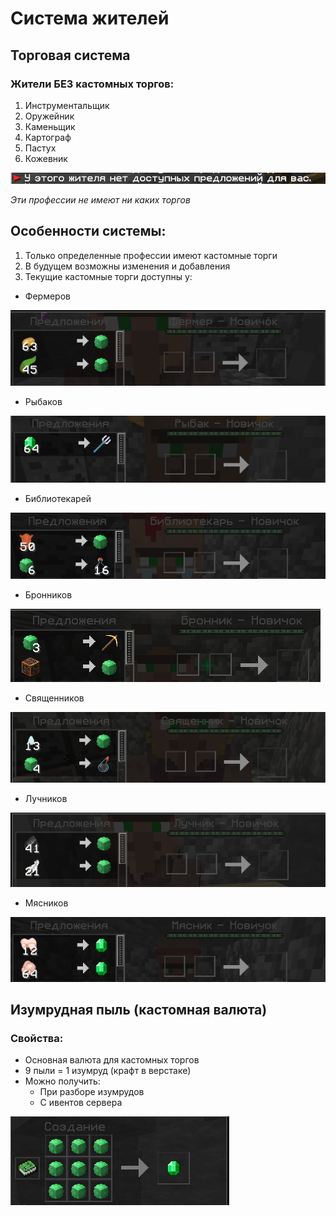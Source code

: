 # Система жителей 

## Торговая система

### Жители БЕЗ кастомных торгов:
1. Инструментальщик
2. Оружейник
3. Каменьщик
4. Картограф
5. Пастух
6. Кожевник

![Неторги](./assets/Неторги.png)

*Эти профессии не имеют ни каких торгов*

## Особенности системы:
1. Только определенные профессии имеют кастомные торги
2. В будущем возможны изменения и добавления
3. Текущие кастомные торги доступны у:
- Фермеров

 ![Фермер](./assets/Фермер.png)

   - Рыбаков

![Рыбак](./assets/Рыбак.png)

   - Библиотекарей

![Библиотекарь](./assets/Библиотекарь.png)

   - Бронников

![Бронник](./assets/Бронник.png)

   - Священников

![Священиик](./assets/Священник.png)

   - Лучников

![Лучник](./assets/Лучник.png)

   - Мясников

![Мясник](./assets/Мясник.png)

## Изумрудная пыль (кастомная валюта)

### Свойства:
- Основная валюта для кастомных торгов
- 9 пыли = 1 изумруд (крафт в верстаке)
- Можно получить:
  * При разборе изумрудов
  * С ивентов сервера
 
![Изумрудная пыль](./assets/Изумруднаяпыль.png)
